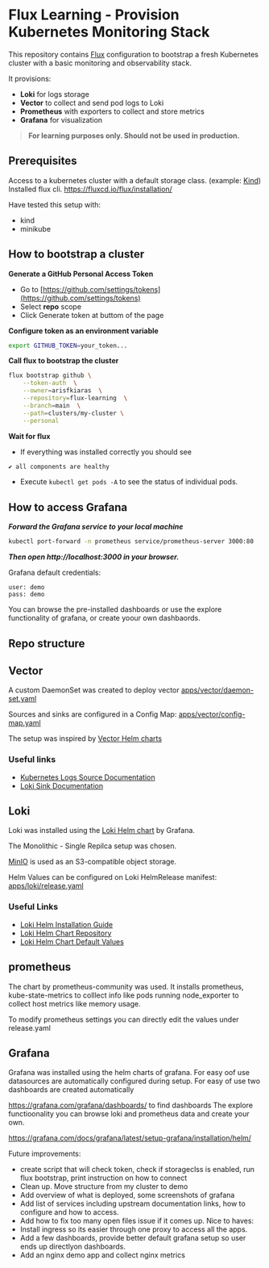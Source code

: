 # Flux Learning - Provision Kubernetes Monitoring Stack


This repository contains [Flux](https://fluxcd.io) configuration to bootstrap a fresh Kubernetes cluster with a basic monitoring and observability stack.

It provisions:
- **Loki** for logs storage
- **Vector** to collect and send pod logs to Loki
- **Prometheus** with exporters to collect and store metrics
- **Grafana** for visualization

> **For learning purposes only. Should not be used in production.**


## Prerequisites

Access to a kubernetes cluster with a default storage class. (example: [Kind](https://kind.sigs.k8s.io/docs/user/quick-start/))
Installed flux cli. https://fluxcd.io/flux/installation/


Have tested this setup with:
- kind
- minikube

## How to bootstrap a cluster

**Generate a GitHub Personal Access Token**
  - Go to [https://github.com/settings/tokens](https://github.com/settings/tokens)
  - Select **repo** scope
  - Click Generate token at buttom of the page

**Configure token as an environment variable**

```bash
export GITHUB_TOKEN=your_token...
```

**Call flux to bootstrap the cluster**

```bash
flux bootstrap github \
    --token-auth  \
    --owner=arisfkiaras  \
    --repository=flux-learning  \
    --branch=main  \
    --path=clusters/my-cluster \
    --personal
```

**Wait for flux**
- If everything was installed correctly you should see 
```bash
✔ all components are healthy
```

- Execute ```kubectl get pods -A``` to see the status of individual pods. 

## How to access Grafana

***Forward the Grafana service to your local machine***

```bash
kubectl port-forward -n prometheus service/prometheus-server 3000:80
```

***Then open http://localhost:3000 in your browser.***

Grafana default credentials:
```
user: demo
pass: demo
```

You can browse the pre-installed dashboards or use the explore functionality of grafana, or create yoour own dashbaords.

## Repo structure


## Vector

A custom DaemonSet was created to deploy vector [apps/vector/daemon-set.yaml](./apps/vector/daemon-set.yaml)

Sources and sinks are configured in a Config Map: [apps/vector/config-map.yaml](./apps/vector/config-map.yaml)

The setup was inspired by [Vector Helm charts](https://github.com/vectordotdev/helm-charts/blob/develop/charts/vector)


### Useful links

- [Kubernetes Logs Source Documentation](https://vector.dev/docs/reference/configuration/sources/kubernetes_logs/)
- [Loki Sink Documentation](https://vector.dev/docs/reference/configuration/sinks/loki/)

## Loki

Loki was installed using the [Loki Helm chart](https://github.com/grafana/loki/blob/main/production/helm/loki) by Grafana. 

The Monolithic - Single Repilca setup was chosen.

[MinIO](https://min.io/) is used as an S3-compatible object storage.

Helm Values can be configured on Loki HelmRelease manifest: [apps/loki/release.yaml](./apps/loki/release.yaml)

### Useful Links

- [Loki Helm Installation Guide](https://grafana.com/docs/loki/latest/setup/install/helm/)
- [Loki Helm Chart Repository](https://github.com/grafana/loki/tree/main/production/helm/loki)
- [Loki Helm Chart Default Values](https://github.com/grafana/loki/blob/main/production/helm/loki/values.yaml)


## prometheus
The chart by prometheus-community was used.
It installs prometheus, kube-state-metrics to colllect info like pods running
node_exporter to collect host metrics like memory usage.

To modify prometheus settings you can directly edit the values under release.yaml


## Grafana
Grafana was installed using the helm charts of grafana.
For easy oof use datasources are automatically configured during setup.
For easy of use two dashboards are created automatically

https://grafana.com/grafana/dashboards/ to find dashboards
The explore functioonality you can browse loki and prometheus data and create your own.

https://grafana.com/docs/grafana/latest/setup-grafana/installation/helm/

Future improvements:
- create script that will check token, check if storageclss is enabled, run flux bootstrap, print instruction on how to connect
- Clean up. Move structure from my cluster to demo
- Add overview of what is deployed, some screenshots of grafana
- Add list of services including upstream documentation links, how to configure and how to access.
- Add how to fix too many open files issue if it comes up.
Nice to haves:
- Install ingress so its easier through one proxy to access all the apps.
- Add a few dashboards, provide better default grafana setup so user ends up directlyon dashboards.
- Add an nginx demo app and collect nginx metrics
